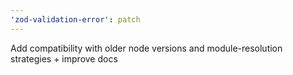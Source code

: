 ```yaml
---
'zod-validation-error': patch
---
```


Add compatibility with older node versions and module-resolution strategies + improve docs
